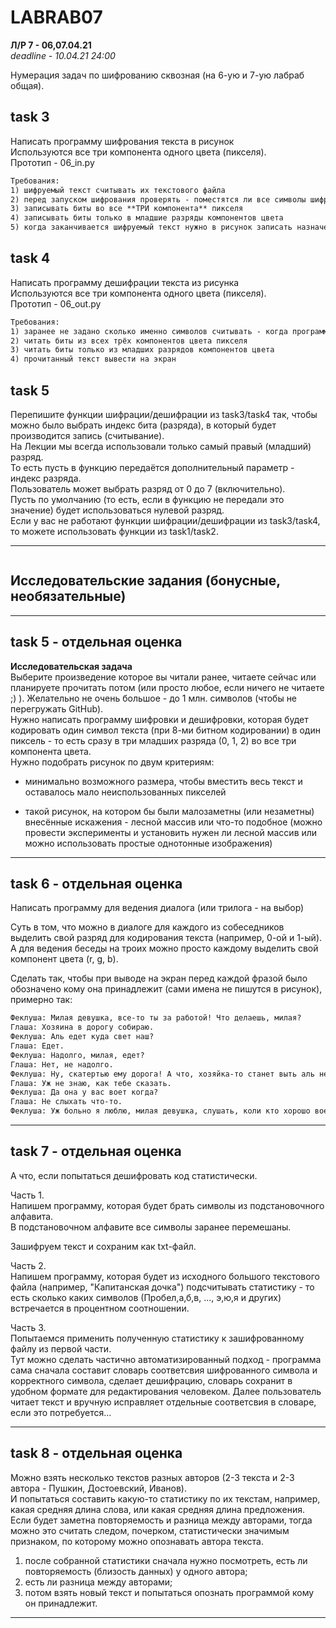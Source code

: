 # LABRAB07  

**Л/Р 7 - 06,07.04.21**  
_deadline - 10.04.21 24:00_  

Нумерация задач по шифрованию сквозная (на 6-ую и 7-ую лабраб общая).  

## task 3  

Написать программу шифрования текста в рисунок  
Используются все три компонента одного цвета (пикселя).  
Прототип - 06_in.py  

```txt
Требования:  
1) шифруемый текст считывать их текстового файла  
2) перед запуском шифрования проверять - поместятся ли все символы шифруемого текста в рисунок  
3) записывать биты во все **ТРИ компонента** пикселя  
4) записывать биты только в младшие разряды компонентов цвета  
5) когда заканчивается шифруемый текст нужно в рисунок записать назначенный кодовый символ, обозночающий конец текста (например, символ с кодом 0 - это можете выбрать сами), он важен при обратной дешифрации - так программа поймёт, что был прочитан весь текст  
```

## task 4  

Написать программу дешифрации текста из рисунка  
Используются все три компонента одного цвета (пикселя).  
Прототип - 06_out.py  

```txt
Требования:  
1) заранее не задано сколько именно символов считывать - когда программа детектирует кодовый символ окончания текста, тогда и заканчивает...  
2) читать биты из всех трёх компонентов цвета пикселя  
3) читать биты только из младших разрядов компонентов цвета  
4) прочитанный текст вывести на экран  
```

## task 5  

Перепишите функции шифрации/дешифрации из task3/task4 так, чтобы можно было выбрать индекс бита (разряда), в который будет производится запись (считывание).  
На Лекции мы всегда использовали только самый правый (младший) разряд.  
То есть пусть в функцию передаётся дополнительный параметр - индекс разряда.  
Пользователь может выбрать разряд от 0 до 7 (включительно).  
Пусть по умолчанию (то есть, если в функцию не передали это значение) будет использоваться нулевой разряд.  
Если у вас не работают функции шифрации/дешифрации из task3/task4, то можете использовать функции из task1/task2.  

---  

```

```

## Исследовательские задания (бонусные, необязательные)  

---  

## task 5 - отдельная оценка

**Исследовательская задача**  
Выберите произведение которое вы читали ранее, читаете сейчас или планируете прочитать потом (или просто любое, если ничего не читаете ;) ). Желательно не очень большое - до 1 млн. символов (чтобы не перегружать GitHub).  
Нужно написать программу шифровки и дешифровки, которая будет кодировать один символ текста (при 8-ми битном кодировании) в один пиксель - то есть сразу в три младших разряда (0, 1, 2) во все три компонента цвета.  
Нужно подобрать рисунок по двум критериям:  

- минимально возможного размера, чтобы вместить весь текст и оставалось мало неиспользованных пикселей  

- такой рисунок, на котором бы были малозаметны (или незаметны) внесённые искажения - лесной массив или что-то подобное (можно провести эксперименты и установить нужен ли лесной массив или можно использовать простые однотонные изображения)  

---  

## task 6 - отдельная оценка  

Написать программу для ведения диалога (или трилога - на выбор)  

Суть в том, что можно в диалоге для каждого из собеседников выделить свой разряд для кодирования текста (например, 0-ой и 1-ый).  
А для ведения беседы на троих можно просто каждому выделить свой компонент цвета (r, g, b).  

Сделать так, чтобы при выводе на экран перед каждой фразой было обозначено кому она принадлежит (сами имена не пишутся в рисунок), примерно так:

```txt
Феклуша: Милая девушка, все-то ты за работой! Что делаешь, милая?  
Глаша: Хозяина в дорогу собираю.  
Феклуша: Аль едет куда свет наш?  
Глаша: Едет.  
Феклуша: Надолго, милая, едет?  
Глаша: Нет, не надолго.  
Феклуша: Ну, скатертью ему дорога! А что, хозяйка-то станет выть аль нет?  
Глаша: Уж не знаю, как тебе сказать.  
Феклуша: Да она у вас воет когда?  
Глаша: Не слыхать что-то.  
Феклуша: Уж больно я люблю, милая девушка, слушать, коли кто хорошо воет-то!  
```

---  

## task 7 - отдельная оценка  

А что, если попытаться дешифровать код статистически.  

Часть 1.  
Напишем программу, которая будет брать символы из подстановочного алфавита.  
В подстановочном алфавите все символы заранее перемешаны.  

Зашифруем текст и сохраним как txt-файл.  

Часть 2.  
Напишем программу, которая будет из исходного большого текстового файла (например, "Капитанская дочка") подсчитывать статистику - то есть сколько каких символов (Пробел,а,б,в, ..., э,ю,я и других) встречается в процентном соотношении.  

Часть 3.  
Попытаемся применить полученную статистику к зашифрованному файлу из первой части.  
Тут можно сделать частично автоматизированный подход - программа сама сначала составит словарь соответсвия шифрованного символа и корректного символа, сделает дешифрацию, словарь сохранит в удобном формате для редактирования человеком. Далее пользователь читает текст и вручную исправляет отдельные соответсвия в словаре, если это потребуется...  

---  

## task 8 - отдельная оценка  

Можно взять несколько текстов разных авторов (2-3 текста и 2-3 автора - Пушкин, Достоевский, Иванов).  
И попытаться составить какую-то статистику по их текстам, например, какая средняя длина слова, или какая средняя длина предложения. Если будет заметна повторяемость и разница между авторами, тогда можно это считать следом, почерком, статистически значимым признаком, по которому можно опознавать автора текста.  
1) после собранной статистики сначала нужно посмотреть, есть ли повторяемость (близость данных) у одного автора;  
2) есть ли разница между авторами;  
3) потом взять новый текст и попытаться опознать программой кому он принадлежит.  

---  
